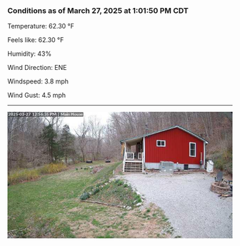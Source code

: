 ### Conditions as of March 27, 2025 at 1:01:50 PM CDT 

Temperature: 62.30 &deg;F

Feels like: 62.30 &deg;F

Humidity: 43%

Wind Direction: ENE

Windspeed: 3.8 mph

Wind Gust: 4.5 mph

---

<img src="./images/latest.jpeg"/>

